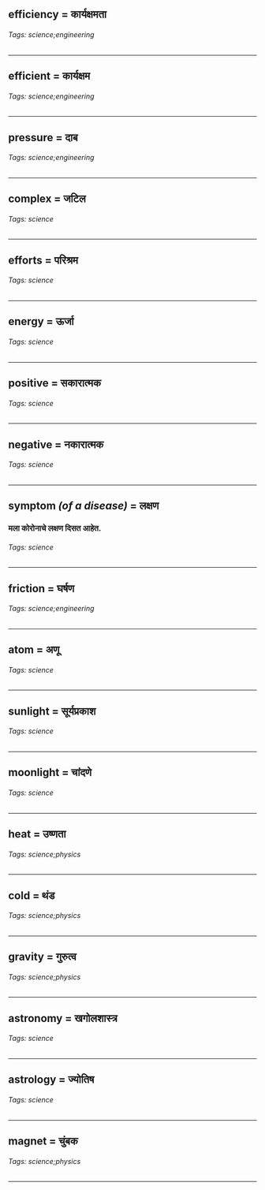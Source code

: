 ## efficiency = कार्यक्षमता

###### Tags: science;engineering

---
## efficient = कार्यक्षम

###### Tags: science;engineering

---
## pressure = दाब

###### Tags: science;engineering

---
## complex = जटिल

###### Tags: science

---
## efforts = परिश्रम

###### Tags: science

---
## energy = ऊर्जा

###### Tags: science

---
## positive = सकारात्मक

###### Tags: science

---
## negative = नकारात्मक

###### Tags: science

---
## symptom *(of a disease)* = लक्षण

### मला कोरोनाचे लक्षण दिसत आहेत.

###### Tags: science

---
## friction = घर्षण

###### Tags: science;engineering

---
## atom = अणू

###### Tags: science

---
## sunlight = सूर्यप्रकाश

###### Tags: science

---
## moonlight = चांदणे

###### Tags: science

---
## heat = उष्णता

###### Tags: science;physics

---
## cold = थंड

###### Tags: science;physics

---
## gravity = गुरुत्व

###### Tags: science;physics

---
## astronomy = खगोलशास्त्र

###### Tags: science

---
## astrology = ज्योतिष

###### Tags: science

---
## magnet = चुंबक

###### Tags: science;physics

---

